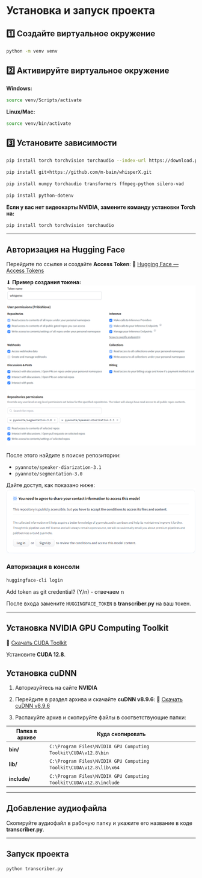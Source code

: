 # Установка и запуск проекта

## 1️⃣ Создайте виртуальное окружение
```sh
python -m venv venv
```

## 2️⃣ Активируйте виртуальное окружение
**Windows:**
```sh
source venv/Scripts/activate
```
**Linux/Mac:**
```sh
source venv/bin/activate
```


## 3️⃣ Установите зависимости
```sh
pip install torch torchvision torchaudio --index-url https://download.pytorch.org/whl/cu121  # Для GPU
```
```sh
pip install git+https://github.com/m-bain/whisperX.git
```
```sh
pip install numpy torchaudio transformers ffmpeg-python silero-vad
```
```sh
pip install python-dotenv
```

**Если у вас нет видеокарты NVIDIA, замените команду установки Torch на:**
```sh
pip install torch torchvision torchaudio
```

---

## Авторизация на Hugging Face
Перейдите по ссылке и создайте **Access Token**:
🔗 [Hugging Face — Access Tokens](https://huggingface.co/settings/tokens)

⬇ **Пример создания токена:**
![Создание Access Token](image.png)

После этого найдите в поиске репозитории:
- `pyannote/speaker-diarization-3.1`
- `pyannote/segmentation-3.0`

Дайте доступ, как показано ниже:
![Доступ к репозиториям](image-1.png)

### Авторизация в консоли
```sh
huggingface-cli login
```
Add token as git credential? (Y/n) - отвечаем n

После входа замените `HUGGINGFACE_TOKEN` в **transcriber.py** на ваш токен.

---

## Установка NVIDIA GPU Computing Toolkit
🔗 [Скачать CUDA Toolkit](https://developer.nvidia.com/cuda-toolkit)

Установите **CUDA 12.8**.

## Установка cuDNN
1. Авторизуйтесь на сайте **NVIDIA**
2. Перейдите в раздел архива и скачайте **cuDNN v8.9.6**:
   🔗 [Скачать cuDNN v8.9.6](https://developer.nvidia.com/rdp/cudnn-archive)

3. Распакуйте архив и скопируйте файлы в соответствующие папки:

| Папка в архиве | Куда скопировать |
|---------------|----------------|
| **bin/** | `C:\Program Files\NVIDIA GPU Computing Toolkit\CUDA\v12.8\bin` |
| **lib/** | `C:\Program Files\NVIDIA GPU Computing Toolkit\CUDA\v12.8\lib\x64` |
| **include/** | `C:\Program Files\NVIDIA GPU Computing Toolkit\CUDA\v12.8\include` |

---

## Добавление аудиофайла
Скопируйте аудиофайл в рабочую папку и укажите его название в коде **transcriber.py**.

---

## Запуск проекта
```sh
python transcriber.py
```

